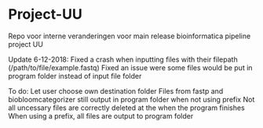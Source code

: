 # Project-UU
Repo voor interne veranderingen voor main release bioinformatica pipeline project UU

Update 6-12-2018:
Fixed a crash when inputting files with their filepath (/path/to/file/example.fastq)
Fixed an issue were some files would be put in program folder instead of input file folder

To do:
Let user choose own destination folder
Files from fastp and biobloomcategorizer still output in program folder when not using prefix
Not all uncessary files are correctly deleted at the when the program finishes
When using a prefix, all files are output to program folder
